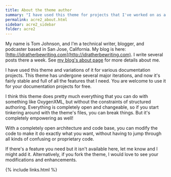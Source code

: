 ```yaml
---
title: About the theme author
summary: "I have used this theme for projects that I've worked on as a professional technical writer."
permalink: acre2_about.html
sidebar: acre2_sidebar
folder: acre2
---
```


My name is Tom Johnson, and I'm a technical writer, blogger, and podcaster based in San Jose, California. My blog is here: [http://idratherbewriting.com](http://idratherbewriting.com). I write several posts there a week. See [my blog's about page](http://idratherbewriting.com/aboutme/) for more details about me.

I have used this theme and variations of it for various documentation projects. This theme has undergone several major iterations, and now it's fairly stable and full of all the features that I need. You are welcome to use it for your documentation projects for free.

I think this theme does pretty much everything that you can do with something like OxygenXML, but without the constraints of structured authoring. Everything is completely open and changeable, so if you start tinkering around with the theme's files, you can break things. But it's completely empowering as well!

With a completely open architecture and code base, you can modify the code to make it do exactly what you want, without having to jump through all kinds of confusing or proprietary code.

If there's a feature you need but it isn't available here, let me know and I might add it. Alternatively, if you fork the theme, I would love to see your modifications and enhancements.

{% include links.html %}
